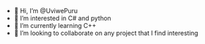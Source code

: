 - 👋 Hi, I’m @UviwePuru
- 👀 I’m interested in C# and python
- 🌱 I’m currently learning C++
- 💞️ I’m looking to collaborate on any project that I find interesting

<!---
UviwePuru/UviwePuru is a ✨ special ✨ repository because its `README.md` (this file) appears on your GitHub profile.
You can click the Preview link to take a look at your changes.
--->
